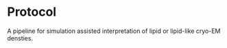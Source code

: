# Protocol
A pipeline for simulation assisted interpretation of lipid or lipid-like cryo-EM densties.
